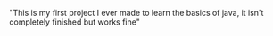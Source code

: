 "This is my first project I ever made to learn the basics of java, it isn't completely finished but works fine" 
